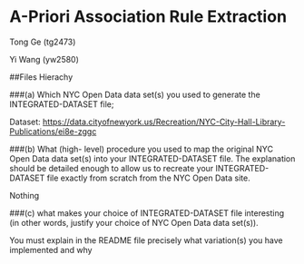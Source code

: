 A-Priori Association Rule Extraction
=====================

Tong Ge (tg2473)

Yi Wang (yw2580)

##Files Hierachy


###(a) Which NYC Open Data data set(s) you used to generate the INTEGRATED-DATASET file; 

Dataset:
https://data.cityofnewyork.us/Recreation/NYC-City-Hall-Library-Publications/ei8e-zggc

###(b) What (high- level) procedure you used to map the original NYC Open Data data set(s) into your INTEGRATED-DATASET file. The explanation should be detailed enough to allow us to recreate your INTEGRATED-DATASET file exactly from scratch from
the NYC Open Data site.

Nothing

###(c) what makes your choice of INTEGRATED-DATASET file interesting (in other words, justify your choice of NYC Open Data data set(s)).

You must explain in the README file precisely what variation(s) you have implemented and why